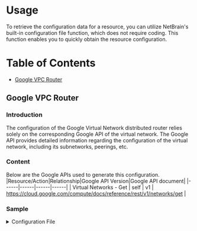 # Usage
To retrieve the configuration data for a resource, you can utilize NetBrain's built-in configuration file function, which does not require coding. This function enables you to quickly obtain the resource configuration.

# Table of Contents
* [Google VPC Router](#google-vpc-router)

## Google VPC Router

### Introduction
The configuration of the Google Virtual Network distributed router relies solely on the corresponding Google API of the virtual network. The Google API provides detailed information regarding the configuration of the virtual network, including its subnetworks, peerings, etc.

### Content
Below are the Google APIs used to generate this configuration.
|Resource/Action|Relationship|Google API Version|Google API document|
|------|------|------|------|
| Virtual Networks - Get | self | v1 | https://cloud.google.com/compute/docs/reference/rest/v1/networks/get | 

### Sample
<details><summary>Configuration File</summary>
    
```json5
{
    "netbrainNotes": "This config file is generated via API",
    "netbrainHostName": "central-vpc-hub-router(3951884830549813391-router)",
    "kind": "compute#network",
    "id": "3951884830549813391",
    "creationTimestamp": "2021-04-21T14:17:20.628-07:00",
    "name": "central-vpc-hub",
    "description": "Second Host Project",
    "selfLink": "https://www.googleapis.com/compute/v1/projects/{project_id}/global/networks/central-vpc-hub",
    "selfLinkWithId": "https://www.googleapis.com/compute/v1/projects/netbrain-gcp-lab-005/global/networks/3951884830549813391",
    "autoCreateSubnetworks": false,
    "subnetworks": [
        "https://www.googleapis.com/compute/v1/projects/netbrain-gcp-lab-005/regions/us-central1/subnetworks/subnet-1",
        "https://www.googleapis.com/compute/v1/projects/netbrain-gcp-lab-005/regions/us-central1/subnetworks/subnet-2"
    ],
    "peerings": [
        {
            "name": "host-proj2-vpc-to-host-proj1-vpc",
            "network": "https://www.googleapis.com/compute/v1/projects/norse-fragment-296509/global/networks/central-vpc-hub",
            "state": "INACTIVE",
            "stateDetails": "[2022-04-22T17:42:28.882-07:00]: Peer network tried to connect and failed.",
            "autoCreateRoutes": true,
            "exportCustomRoutes": true,
            "importCustomRoutes": true,
            "exchangeSubnetRoutes": true,
            "exportSubnetRoutesWithPublicIp": true,
            "importSubnetRoutesWithPublicIp": true,
            "stackType": "IPV4_ONLY"
        }
    ],
    "routingConfig": {
        "routingMode": "GLOBAL"
    },
    "mtu": 1460,
    "networkFirewallPolicyEnforcementOrder": "AFTER_CLASSIC_FIREWALL"
}
```

# Google VPN Gateway

### Introduction
The configuration of the Google VPN gateway is dependent on the Google API response of the Google VPN gateway as the primary response. The full resource configuration consists of some associated resources' API data, including vpnInterfaces, tunnels.

### Content

Below are the Google APIs used to generate this configuration.

### Sample
<details><summary>Configuration File</summary>

```json5
{
    "netbrainNotes": "This config file is generated via API",
    "netbrainHostName": "tyler-vpn-000(5234964296885277743)",
    "kind": "compute#vpnGateway",
    "id": "5234964296885277743",
    "creationTimestamp": "2021-08-19T12:02:24.423-07:00",
    "name": "tyler-vpn-000",
    "description": "",
    "region": "https://www.googleapis.com/compute/v1/projects/qa-testresource/regions/us-east1",
    "network": "https://www.googleapis.com/compute/v1/projects/qa-testresource/global/networks/default",
    "selfLink": "https://www.googleapis.com/compute/v1/projects/qa-testresource/regions/us-east1/vpnGateways/tyler-vpn-000",
    "labelFingerprint": "42WmSpB8rSM=",
    "vpnInterfaces": [
        {
            "id": 0,
            "ipAddress": "35.242.15.185"
        }
    ],
    // vpn tunnels: 
    //   https://cloud.google.com/compute/docs/reference/rest/v1/vpnTunnels/get
    //   https://cloud.google.com/compute/docs/reference/rest/v1/vpnTunnels/list
    "tunnels": [
        {
            "kind": "compute#vpnTunnel",
            "id": "5256021233025810772",
            "creationTimestamp": "2021-06-14T13:44:43.411-07:00",
            "name": "to-hostproj1-tunnel-1",
            "description": "to-hostproj1-tunnel-1",
            "region": "https://www.googleapis.com/compute/v1/projects/netbrain-gcp-lab-002/regions/us-west4",
            "vpnGateway": "https://www.googleapis.com/compute/v1/projects/netbrain-gcp-lab-002/regions/us-west4/vpnGateways/serv-proj2-us-west4-cloudvpn",
            "vpnGatewayInterface": 0,
            "peerGcpGateway": "https://www.googleapis.com/compute/v1/projects/norse-fragment-296509/regions/us-west4/vpnGateways/host-proj1-vpc-spk3-cloudvpn",
            "router": "https://www.googleapis.com/compute/v1/projects/netbrain-gcp-lab-002/regions/us-west4/routers/serv-proj2-us-west4-cloudvpn",
            "peerIp": "34.124.11.22",
            "sharedSecret": "*",
            "sharedSecretHash": "AH91_FUBngpP0Oy65ZGeI2UBf96K",
            "status": "ESTABLISHED",
            "selfLink": "https://www.googleapis.com/compute/v1/projects/netbrain-gcp-lab-002/regions/us-west4/vpnTunnels/to-hostproj1-tunnel-1",
            "ikeVersion": 2,
            "detailedStatus": "Tunnel is up and running.",
            "localTrafficSelector": [
                "0.0.0.0/0"
            ],
            "remoteTrafficSelector": [
                "0.0.0.0/0"
            ],
            "labelFingerprint": "42WmSpB8rSM="
        }
    ]
}





```

# Google Cloud Router

### Introduction
The configuration of the Google Cloud Router is dependent on the Google API response of the Google Routers as the primary response. The Google API provides detailed information regarding the configuration of the routers, including its name, region, network and etc.

### Content
Below are the Google APIs used to generate this configuration.

### Sample
Configuration File

# Google Load Balancer
### Introduction
The configuration of the Google load balancer is dependent on the Google API response of the Google load balancer as the primary response. The full resource configuration consists of some associated resources' API data, including backendService, group.

### Content
Below are the Google APIs used to generate this configuration.

### Sample

# Google Firewall

### Introduction
There is no supported API data for GCP Firewall. The resource configuration consists of basic data, including id, name and networkName.

### Sample
Configuration File

# Google Cloud NAT Gateway

### Introduction
The configuration of the Google Cloud NAT Gateway distributed router relies solely on the corresponding Google API of the routers. The Google API provides detailed information regarding the configuration of the NAT Gateway, including its subnetworks, peerings, etc.

### Content
Below are the Google APIs used to generate this configuration.

### Sample

# Google Virtual Machine

### Introduction
The configuration of the Google Virtual Machine relies solely on the corresponding Google API of the Virtual Machine. The Google API provides detailed information regarding the configuration of the instance, including its subnetworks, peerings, etc.

### Content
Below are the Google APIs used to generate this configuration.

### Sample

# Google Network Endpoint Group

# Google Interconnect (Partner/ Dedicated)

# Google Peering Edge Router
